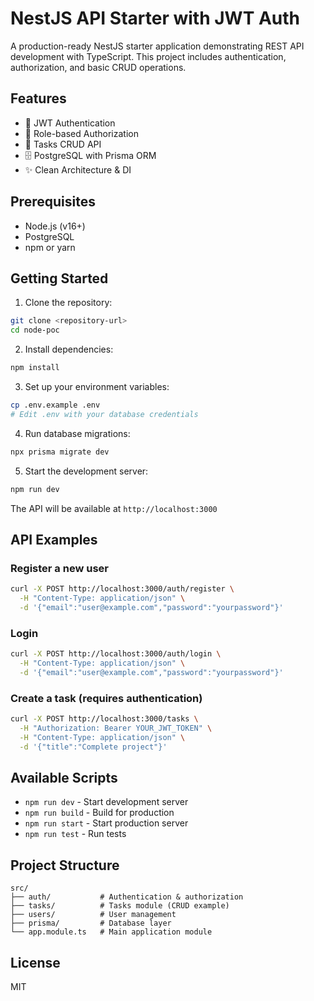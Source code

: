 # NestJS API Starter with JWT Auth

A production-ready NestJS starter application demonstrating REST API development with TypeScript. This project includes authentication, authorization, and basic CRUD operations.

## Features

- 🔐 JWT Authentication
- 👥 Role-based Authorization
- 📝 Tasks CRUD API
- 🗄️ PostgreSQL with Prisma ORM
- ✨ Clean Architecture & DI

## Prerequisites

- Node.js (v16+)
- PostgreSQL
- npm or yarn

## Getting Started

1. Clone the repository:
```bash
git clone <repository-url>
cd node-poc
```

2. Install dependencies:
```bash
npm install
```

3. Set up your environment variables:
```bash
cp .env.example .env
# Edit .env with your database credentials
```

4. Run database migrations:
```bash
npx prisma migrate dev
```

5. Start the development server:
```bash
npm run dev
```

The API will be available at `http://localhost:3000`

## API Examples

### Register a new user
```bash
curl -X POST http://localhost:3000/auth/register \
  -H "Content-Type: application/json" \
  -d '{"email":"user@example.com","password":"yourpassword"}'
```

### Login
```bash
curl -X POST http://localhost:3000/auth/login \
  -H "Content-Type: application/json" \
  -d '{"email":"user@example.com","password":"yourpassword"}'
```

### Create a task (requires authentication)
```bash
curl -X POST http://localhost:3000/tasks \
  -H "Authorization: Bearer YOUR_JWT_TOKEN" \
  -H "Content-Type: application/json" \
  -d '{"title":"Complete project"}'
```

## Available Scripts

- `npm run dev` - Start development server
- `npm run build` - Build for production
- `npm run start` - Start production server
- `npm run test` - Run tests

## Project Structure

```
src/
├── auth/           # Authentication & authorization
├── tasks/          # Tasks module (CRUD example)
├── users/          # User management
├── prisma/         # Database layer
└── app.module.ts   # Main application module
```

## License

MIT